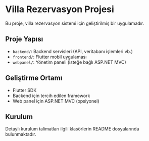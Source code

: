 # Villa Rezervasyon Projesi

Bu proje, villa rezervasyon sistemi için geliştirilmiş bir uygulamadır.

## Proje Yapısı

- `backend/`: Backend servisleri (API, veritabanı işlemleri vb.)
- `frontend/`: Flutter mobil uygulaması
- `webpanel/`: Yönetim paneli (isteğe bağlı ASP.NET MVC)

## Geliştirme Ortamı

- Flutter SDK
- Backend için tercih edilen framework
- Web panel için ASP.NET MVC (opsiyonel)

## Kurulum

Detaylı kurulum talimatları ilgili klasörlerin README dosyalarında bulunmaktadır.
